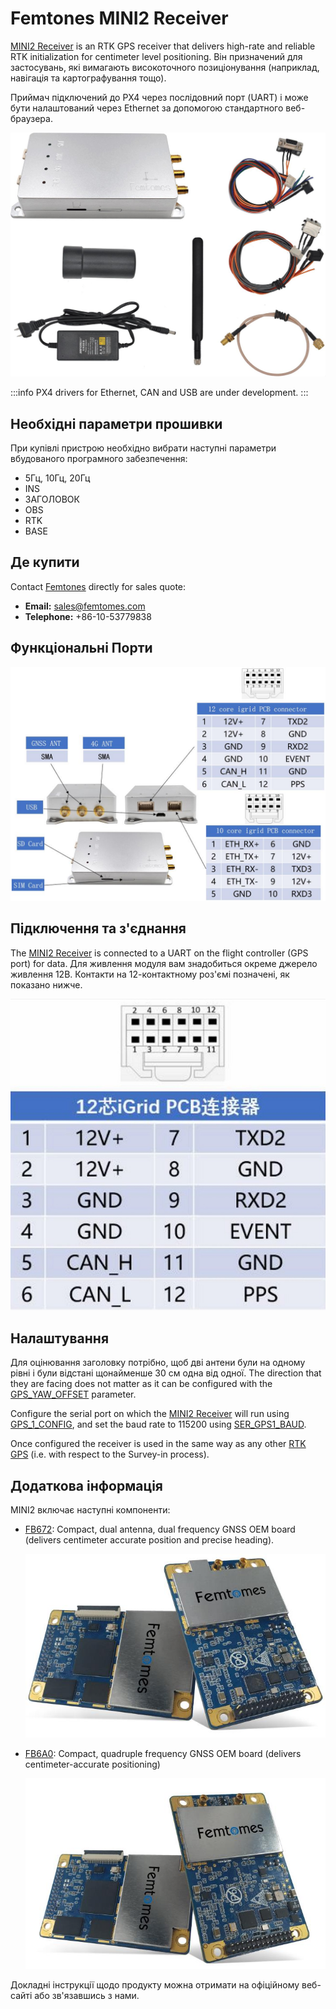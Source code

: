 # Femtones MINI2 Receiver

[MINI2 Receiver](http://www.femtomes.com/#/MiniII?type=0) is an RTK GPS receiver that delivers high-rate and reliable RTK initialization for centimeter level positioning.
Він призначений для застосувань, які вимагають високоточного позиціонування (наприклад, навігація та картографування тощо).

Приймач підключений до PX4 через послідовний порт (UART) і може бути налаштований через Ethernet за допомогою стандартного веб-браузера.

![MINI II Receiver](../../assets/hardware/gps/rtk_fem_miniII_receiver.jpg)

:::info
PX4 drivers for Ethernet, CAN and USB are under development.
:::

## Необхідні параметри прошивки

При купівлі пристрою необхідно вибрати наступні параметри вбудованого програмного забезпечення:

- 5Гц, 10Гц, 20Гц
- INS
- ЗАГОЛОВОК
- OBS
- RTK
- BASE

## Де купити

Contact [Femtones](http://www.femtomes.com/) directly for sales quote:

- **Email:** [sales@femtomes.com](mailto:sales@femtomes.com)
- **Telephone:** +86-10-53779838

## Функціональні Порти

![MINI II 1](../../assets/hardware/gps/rtk_fem_miniII_1.jpg)

## Підключення та з'єднання

The [MINI2 Receiver](http://www.femtomes.com) is connected to a UART on the flight controller (GPS port) for data.
Для живлення модуля вам знадобиться окреме джерело живлення 12В.
Контакти на 12-контактному роз'ємі позначені, як показано нижче.

![MINI\_II\_2](../../assets/hardware/gps/rtk_fem_miniII_2.jpg)

## Налаштування

Для оцінювання заголовку потрібно, щоб дві антени були на одному рівні і були відстані щонайменше 30 см одна від одної.
The direction that they are facing does not matter as it can be configured with the [GPS_YAW_OFFSET](../advanced_config/parameter_reference.md#GPS_YAW_OFFSET) parameter.

Configure the serial port on which the [MINI2 Receiver](http://www.femtomes.com/#/MiniII?type=0) will run using [GPS_1_CONFIG](../advanced_config/parameter_reference.md#GPS_1_CONFIG), and set the baud rate to 115200 using [SER_GPS1_BAUD](../advanced_config/parameter_reference.md#SER_GPS1_BAUD).

Once configured the receiver is used in the same way as any other [RTK GPS](../gps_compass/rtk_gps.md) (i.e. with respect to the Survey-in process).

## Додаткова інформація

MINI2 включає наступні компоненти:

- [FB672](http://www.femtomes.com/#/FB672): Compact, dual antenna, dual frequency GNSS OEM board (delivers centimeter accurate position and precise heading).

  ![FB672](../../assets/hardware/gps/rtk_fem_fb_1.jpg)

- [FB6A0](http://www.femtomes.com/#/FB6A0): Compact, quadruple frequency GNSS OEM board (delivers centimeter-accurate positioning)

  ![FB6A0](../../assets/hardware/gps/rtk_fem_fb_2.jpg)

Докладні інструкції щодо продукту можна отримати на офіційному веб-сайті або зв'язавшись з нами.
